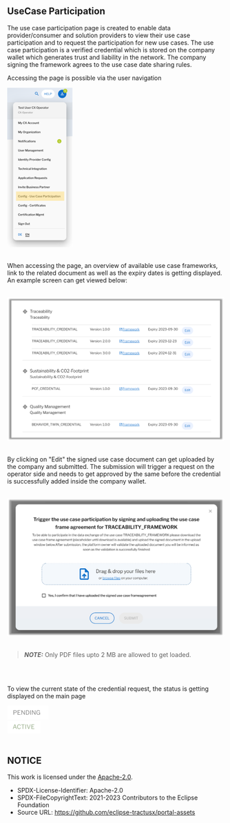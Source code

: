 ## UseCase Participation

The use case participation page is created to enable data provider/consumer and solution providers to view their use case participation and to request the participation for new use cases.
The use case participation is a verified credential which is stored on the company wallet which generates trust and liability in the network. The company signing the framework agrees to the use case date sharing rules.

Accessing the page is possible via the user navigation

<img width="152" alt="image" src="https://raw.githubusercontent.com/eclipse-tractusx/portal-assets/main/docs/static/use-case-participation-option.png">

<br>
<br>

When accessing the page, an overview of available use case frameworks, link to the related document as well as the expiry dates is getting displayed.
An example screen can get viewed below:

<br>
<img width="636" alt="image" src="https://raw.githubusercontent.com/eclipse-tractusx/portal-assets/main/docs/static/usecase-credential-application-overview.png">
<br>
<br>

By clicking on "Edit" the signed use case document can get uploaded by the company and submitted.
The submission will trigger a request on the operator side and needs to get approved by the same before the credential is successfully added inside the company wallet.

<br>
<img width="636" alt="image" src="https://raw.githubusercontent.com/eclipse-tractusx/portal-assets/main/docs/static/agreement-file-upload.png">
<br>
<br>

> **_NOTE:_** Only PDF files upto 2 MB are allowed to get loaded.

<br>
<br>

To view the current state of the credential request, the status is getting displayed on the main page

<img width="96" alt="image" src="https://raw.githubusercontent.com/eclipse-tractusx/portal-assets/main/docs/static/status-pending.png">
<br>
<img width="77" alt="image" src="https://raw.githubusercontent.com/eclipse-tractusx/portal-assets/main/docs/static/status-active.png">

<br>
<br>

## NOTICE

This work is licensed under the [Apache-2.0](https://www.apache.org/licenses/LICENSE-2.0).

- SPDX-License-Identifier: Apache-2.0
- SPDX-FileCopyrightText: 2021-2023 Contributors to the Eclipse Foundation
- Source URL: https://github.com/eclipse-tractusx/portal-assets
